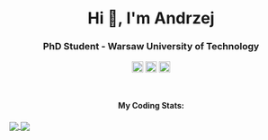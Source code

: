 <h1 align="center">Hi 👋, I'm Andrzej</h1>
<h3 align="center">PhD Student - Warsaw University of Technology</h3>

<p align="center">
    <a href="https://www.linkedin.com/in/andrzej-bialecki/" target="blank"><img align="center" src="https://cdn.jsdelivr.net/npm/simple-icons@3.0.1/icons/linkedin.svg" alt="linkedin-andrzej-bialecki" height="20" width="20" /></a>
    <a href="https://twitter.com/Kaszanas" target="blank"><img align="center" src="https://cdn.jsdelivr.net/npm/simple-icons@3.0.1/icons/twitter.svg" alt="twitter-kaszanas" height="20" width="20" /></a>
    <a href="https://www.instagram.com/kaszanas/" target="blank"><img align="center" src="https://cdn.jsdelivr.net/npm/simple-icons@3.0.1/icons/instagram.svg" alt="instagram-kaszanas" height="20" width="20" /></a>
    </p>
<br/>

<h4 align="center">My Coding Stats:</h4>
<a align="center" href="https://github.com/Kaszanas">
  <img align="center" src="https://github-readme-stats.vercel.app/api?username=kaszanas&show_icons=true&count_private=true" />
  <img align="center" src="https://github-readme-stats.vercel.app/api/top-langs/?username=kaszanas&layout=compact" />
</a>

